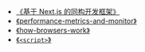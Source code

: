 - [《基于 Next.js 的同构开发框架》](./isomorphic)
- [《performance-metrics-and-monitor》](./frontend-performance/performance-metrics-and-monitor)
- [《how-browsers-work》](./frontend-performance/how-browsers-work)
- [《`<script>`》](./frontend/<script>)
